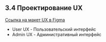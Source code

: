 ## 3.4 Проектирование UX

[Ссылка на макет UX в Figma](https://www.figma.com/proto/couGdXzVfYgp84m23uBTk9/Bookbot21-UX?node-id=1%3A279&scaling=min-zoom&page-id=0%3A1&starting-point-node-id=1%3A279&show-proto-sidebar=1)

* User UX - Пользовательский интерфейс
* Admin UX - Административный интерфейс